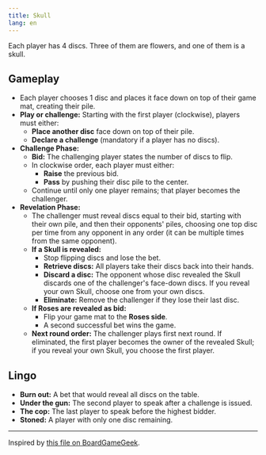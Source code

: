 ```yaml
---
title: Skull
lang: en
---
```


Each player has 4 discs. Three of them are flowers, and one of them is a skull.

## Gameplay

- Each player chooses 1 disc and places it face down on top of their game mat, creating their pile.
- **Play or challenge:** Starting with the first player (clockwise), players must either:
    - **Place another disc** face down on top of their pile.
    - **Declare a challenge** (mandatory if a player has no discs).
- **Challenge Phase:**
    - **Bid:** The challenging player states the number of discs to flip.
    - In clockwise order, each player must either:
        - **Raise** the previous bid.
        - **Pass** by pushing their disc pile to the center.
    - Continue until only one player remains; that player becomes the challenger.
- **Revelation Phase:**
    - The challenger must reveal discs equal to their bid, starting with their own pile, and then their opponents' piles, choosing one top disc per time from any opponent in any order (it can be multiple times from the same opponent).
    - **If a Skull is revealed:**
        - Stop flipping discs and lose the bet.
        - **Retrieve discs:** All players take their discs back into their hands.
        - **Discard a disc:** The opponent whose disc revealed the Skull discards one of the challenger's face-down discs. If you reveal your own Skull, choose one from your own discs.
        - **Eliminate:** Remove the challenger if they lose their last disc.
    - **If Roses are revealed as bid:**
        - Flip your game mat to the **Roses side**.
        - A second successful bet wins the game.
    - **Next round order:** The challenger plays first next round. If eliminated, the first player becomes the owner of the revealed Skull; if you reveal your own Skull, you choose the first player.

## Lingo

- **Burn out:** A bet that would reveal all discs on the table.
- **Under the gun:** The second player to speak after a challenge is issued.
- **The cop:** The last player to speak before the highest bidder.
- **Stoned:** A player with only one disc remaining.

---

Inspired by [this file on BoardGameGeek](https://boardgamegeek.com/filepage/102645/skull-and-roses-rules-reminder-full-page).
